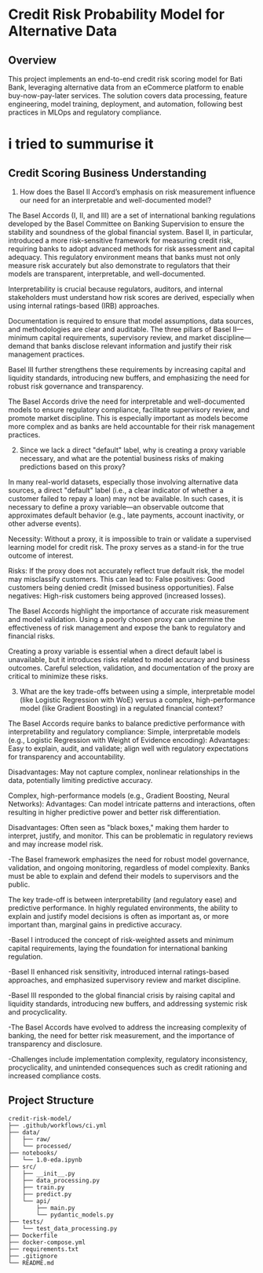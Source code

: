 # Credit Risk Probability Model for Alternative Data

## Overview
This project implements an end-to-end credit risk scoring model for Bati Bank, leveraging alternative data from an eCommerce platform to enable buy-now-pay-later services. The solution covers data processing, feature engineering, model training, deployment, and automation, following best practices in MLOps and regulatory compliance.

# i tried to summurise it

## Credit Scoring Business Understanding 

1. How does the Basel II Accord’s emphasis on risk measurement influence our need for an interpretable and well-documented model?

The Basel Accords (I, II, and III) are a set of international banking regulations developed by the Basel Committee on Banking Supervision to ensure the stability and soundness of the global financial system. Basel II, in particular, introduced a more risk-sensitive framework for measuring credit risk, requiring banks to adopt advanced methods for risk assessment and capital adequacy. This regulatory environment means that banks must not only measure risk accurately but also demonstrate to regulators that their models are transparent, interpretable, and well-documented.

Interpretability is crucial because regulators, auditors, and internal stakeholders must understand how risk scores are derived, especially when using internal ratings-based (IRB) approaches.

Documentation is required to ensure that model assumptions, data sources, and methodologies are clear and auditable.
The three pillars of Basel II—minimum capital requirements, supervisory review, and market discipline—demand that banks disclose relevant information and justify their risk management practices.

Basel III further strengthens these requirements by increasing capital and liquidity standards, introducing new buffers, and emphasizing the need for robust risk governance and transparency.

The Basel Accords drive the need for interpretable and well-documented models to ensure regulatory compliance, facilitate supervisory review, and promote market discipline. This is especially important as models become more complex and as banks are held accountable for their risk management practices.

2. Since we lack a direct "default" label, why is creating a proxy variable necessary, and what are the potential business risks of making predictions based on this proxy?

In many real-world datasets, especially those involving alternative data sources, a direct "default" label (i.e., a clear indicator of whether a customer failed to repay a loan) may not be available. In such cases, it is necessary to define a proxy variable—an observable outcome that approximates default behavior (e.g., late payments, account inactivity, or other adverse events).

Necessity: Without a proxy, it is impossible to train or validate a supervised learning model for credit risk. The proxy serves as a stand-in for the true outcome of interest.

Risks: If the proxy does not accurately reflect true default risk, the model may misclassify customers. This can lead to:
False positives: Good customers being denied credit (missed business opportunities).
False negatives: High-risk customers being approved (increased losses).

The Basel Accords highlight the importance of accurate risk measurement and model validation. Using a poorly chosen proxy can undermine the effectiveness of risk management and expose the bank to regulatory and financial risks.

Creating a proxy variable is essential when a direct default label is unavailable, but it introduces risks related to model accuracy and business outcomes. Careful selection, validation, and documentation of the proxy are critical to minimize these risks.

3. What are the key trade-offs between using a simple, interpretable model (like Logistic Regression with WoE) versus a complex, high-performance model (like Gradient Boosting) in a regulated financial context?

The Basel Accords require banks to balance predictive performance with interpretability and regulatory compliance:
Simple, interpretable models (e.g., Logistic Regression with Weight of Evidence encoding):
Advantages: Easy to explain, audit, and validate; align well with regulatory expectations for transparency and accountability.

Disadvantages: May not capture complex, nonlinear relationships in the data, potentially limiting predictive accuracy.

Complex, high-performance models (e.g., Gradient Boosting, Neural Networks):
Advantages: Can model intricate patterns and interactions, often resulting in higher predictive power and better risk differentiation.

Disadvantages: Often seen as "black boxes," making them harder to interpret, justify, and monitor. This can be problematic in regulatory reviews and may increase model risk.

-The Basel framework emphasizes the need for robust model governance, validation, and ongoing monitoring, regardless of model complexity. Banks must be able to explain and defend their models to supervisors and the public.

The key trade-off is between interpretability (and regulatory ease) and predictive performance. In highly regulated environments, the ability to explain and justify model decisions is often as important as, or more important than, marginal gains in predictive accuracy.

-Basel I introduced the concept of risk-weighted assets and minimum capital requirements, laying the foundation for international banking regulation.

-Basel II enhanced risk sensitivity, introduced internal ratings-based approaches, and emphasized supervisory review and market discipline.

-Basel III responded to the global financial crisis by raising capital and liquidity standards, introducing new buffers, and addressing systemic risk and procyclicality.

-The Basel Accords have evolved to address the increasing complexity of banking, the need for better risk measurement, and the importance of transparency and disclosure.

-Challenges include implementation complexity, regulatory inconsistency, procyclicality, and unintended consequences such as credit rationing and increased compliance costs.

## Project Structure
```
credit-risk-model/
├── .github/workflows/ci.yml
├── data/
│   ├── raw/
│   └── processed/
├── notebooks/
│   └── 1.0-eda.ipynb
├── src/
│   ├── __init__.py
│   ├── data_processing.py
│   ├── train.py
│   ├── predict.py
│   └── api/
│       ├── main.py
│       └── pydantic_models.py
├── tests/
│   └── test_data_processing.py
├── Dockerfile
├── docker-compose.yml
├── requirements.txt
├── .gitignore
└── README.md
``` 